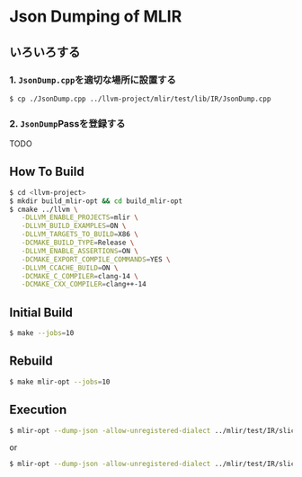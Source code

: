 # Json Dumping of MLIR

## いろいろする
### 1. `JsonDump.cpp`を適切な場所に設置する
```sh
$ cp ./JsonDump.cpp ../llvm-project/mlir/test/lib/IR/JsonDump.cpp
```

### 2. `JsonDump`Passを登録する
TODO


## How To Build
```sh
$ cd <llvm-project>
$ mkdir build_mlir-opt && cd build_mlir-opt
$ cmake ../llvm \
   -DLLVM_ENABLE_PROJECTS=mlir \
   -DLLVM_BUILD_EXAMPLES=ON \
   -DLLVM_TARGETS_TO_BUILD=X86 \
   -DCMAKE_BUILD_TYPE=Release \
   -DLLVM_ENABLE_ASSERTIONS=ON \
   -DCMAKE_EXPORT_COMPILE_COMMANDS=YES \
   -DLLVM_CCACHE_BUILD=ON \
   -DCMAKE_C_COMPILER=clang-14 \
   -DCMAKE_CXX_COMPILER=clang++-14
```

## Initial Build
```sh
$ make --jobs=10
```

## Rebuild
```sh
$ make mlir-opt --jobs=10
```

## Execution
```sh
$ mlir-opt --dump-json -allow-unregistered-dialect ../mlir/test/IR/slice.mlir 1> /dev/null
```
or
```sh
$ mlir-opt --dump-json -allow-unregistered-dialect ../mlir/test/IR/slice.mlir 1> /dev/null 2> <file>.json
```
